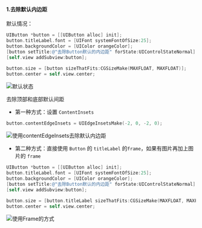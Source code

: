 #### 1.去除默认内边距

默认情况：

```Objective-C
UIButton *button = [[UIButton alloc] init];
button.titleLabel.font = [UIFont systemFontOfSize:25];
button.backgroundColor = [UIColor orangeColor];
[button setTitle:@"去除Button默认的内边距" forState:UIControlStateNormal];
[self.view addSubview:button];
    
button.size = [button sizeThatFits:CGSizeMake(MAXFLOAT, MAXFLOAT)];
button.center = self.view.center;
```

![默认状态](https://raw.githubusercontent.com/guoguangtao/VSCodePicGoImages/master/20200727200517.png)

去除顶部和底部默认间距

* 第一种方式：设置 `ContentInsets`

```Objective-C
button.contentEdgeInsets = UIEdgeInsetsMake(-2, 0, -2, 0);
```
![使用contentEdgeInsets去除默认内边距](https://raw.githubusercontent.com/guoguangtao/VSCodePicGoImages/master/20200727200931.png)

* 第二种方式：直接使用 `Button` 的 `titleLabel` 的`frame`，如果有图片再加上图片的 `frame`

```Objective-C
UIButton *button = [[UIButton alloc] init];
button.titleLabel.font = [UIFont systemFontOfSize:25];
button.backgroundColor = [UIColor orangeColor];
[button setTitle:@"去除Button默认的内边距" forState:UIControlStateNormal];
[self.view addSubview:button];
    
button.size = [button.titleLabel sizeThatFits:CGSizeMake(MAXFLOAT, MAXFLOAT)];
button.center = self.view.center;
```
![使用`Frame`的方式](https://raw.githubusercontent.com/guoguangtao/VSCodePicGoImages/master/20200727201333.png)
